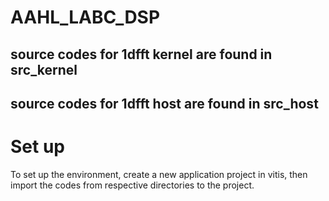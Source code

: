# AAHL_LABC_DSP


## source codes for 1dfft kernel are found in src_kernel
## source codes for 1dfft host are found in src_host

# Set up
To set up the environment, create a new application project in vitis, then import the codes from respective directories to the project.
